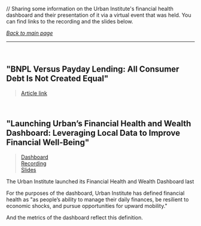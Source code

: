 // Sharing some information on the Urban Institute's financial health dashboard and their presentation of it via a virtual event that was held. You can find links to the recording and the slides below.

*[Back to main page](/./main.md)*

---

<br>

## "BNPL Versus Payday Lending: All Consumer Debt Is Not Created Equal"
> [Article link](https://www.forbes.com/sites/forbesfinancecouncil/2022/06/01/bnpl-versus-payday-lending-all-consumer-debt-is-not-created-equal/?sh=389b2d0025a9)

<br>

## "Launching Urban’s Financial Health and Wealth Dashboard: Leveraging Local Data to Improve Financial Well-Being"
> [Dashboard](https://apps.urban.org/features/financial-health-wealth-dashboard/)    
> [Recording](https://www.urban.org/events/launching-urbans-financial-health-and-wealth-dashboard-leveraging-local-data-improve&utm_source=urban_ea&utm_campaign=launching_urbans_dashboard&utm_id=financial_well-being_and_wealth&utm_content=general&utm_term=financial_well-being_and_wealth)  
> [Slides](https://www.urban.org/sites/default/files/2022-11/FH%20Dashboard%20Slides.pdf)   
 
The Urban Institute launched its Financial Health and Wealth Dashboard last



For the purposes of the dashboard, Urban Institute has defined financial health as "as people’s ability to manage their daily finances, be resilient to economic shocks, and pursue opportunities for upward mobility."

And the metrics of the dashboard reflect this definition.
